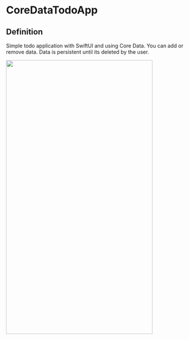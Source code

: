 # CoreDataTodoApp

## Definition

Simple todo application with SwiftUI and using Core Data. You can add or remove data. Data is persistent until its deleted by the user.



<img src="https://user-images.githubusercontent.com/60729121/93925110-4e233d80-fd1e-11ea-96d3-3c9462dc8910.png" width="400" height= "750" />
